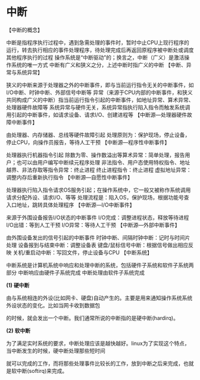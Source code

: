 # 中断

【中断的概念】

中断是指程序执行过程中，遇到急需处理的事件时，暂时中止CPU上现行程序的运行，转去执行相应的事件处理程序，待处理完成后再返回原程序被中断处或调度其他程序执行的过程
操作系统是“中断驱动”的；换言之，中断（广义）是激活操作系统的唯一方式
中断有广义和狭义之分，上述中断时指广义的中断
【中断、异常与系统异常】

狭义的中断来源于处理器之外的中断事件，即与当前运行指令无关的中断事件，如I/O中断、时钟中断、外部信号中断等
异常（来源于CPU内部的中断事件，和狭义共同构成广义的中断）指当前运行指令引起的中断事件，如地址异常、算术异常、处理器硬件故障等
系统异常与硬件无关，系统异常指执行陷入指令而触发系统调用引起的中断事件，如请求设备、请求I/O、创建进程等
【中断源—处理器硬件故障中断事件】

由处理器、内存储器、总线等硬件故障引起
处理原则为：保护现场，停止设备，停止CPU，向操作员报告，等待人工干预
【中断源—程序性中断事件】

处理器执行机器指令引起
除数为零、操作数溢出等算术异常：简单处理，报告用户；也可以由用户编写中断续元程序处理
非法指令、用户态使用特权指令、地址越界、非法存取等指令异常：终止进程
终止进程指令：终止进程
虚拟地址异常：调整内存后重新执行指令
【中断源—自愿性中断事件】

处理器执行陷入指令请求OS服务引起；在操作系统中，它一般又被称作系统调用
请求分配外设、请求I/O、等等
处理流程是：陷入OS，保护现场，根据功能号查入口地址，跳转具体处理程序
【中断源—I/O中断事件】

来源于外围设备报告I/O状态的中断事件
I/O完成：调整进程状态，释放等待进程
I/O出错：等到人工干预
I/O异常：等待人工干预
【中断源—外部中断事件】

由外围设备发出的信号引起的中断事件
时钟中断、间隔时钟中断：记时与时间片处理
设备报到与结束中断：调整设备表
键盘/鼠标信号中断：根据信号做出相应反映
关机/重启动中断：写回文件，停止设备与CPU
【中断系统】

中断系统是计算机系统中响应和处理中断的系统，包括硬件子系统和软件子系统两部分
中断响应由硬件子系统完成
中断处理由软件子系统完成



**(1) 硬中断**

由与系统相连的外设(比如网卡、硬盘)自动产生的。主要是用来通知操作系统系统外设状态的变化。比如当网卡收到数据包

的时候，就会发出一个中断。我们通常所说的中断指的是硬中断(hardirq)。

 

**(2) 软中断**

为了满足实时系统的要求，中断处理应该是越快越好。linux为了实现这个特点，当中断发生的时候，硬中断处理那些短时间

就可以完成的工作，而将那些处理事件比较长的工作，放到中断之后来完成，也就是软中断(softirq)来完成。

